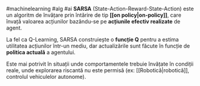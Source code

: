 #machinelearning #alg #ai
**SARSA** (State-Action-Reward-State-Action) este un algoritm de învățare prin întărire de tip **[[on policy|on-policy]]**, care învață valoarea acțiunilor bazându-se pe **acțiunile efectiv realizate** de agent.

La fel ca Q-Learning, SARSA construiește o **funcție Q** pentru a estima utilitatea acțiunilor într-un mediu, dar actualizările sunt făcute în funcție de **politica actuală** a agentului.

Este mai potrivit în situații unde comportamentele trebuie învățate în condiții reale, unde explorarea riscantă nu este permisă (ex: [[Robotică|robotică]], controlul vehiculelor autonome).
